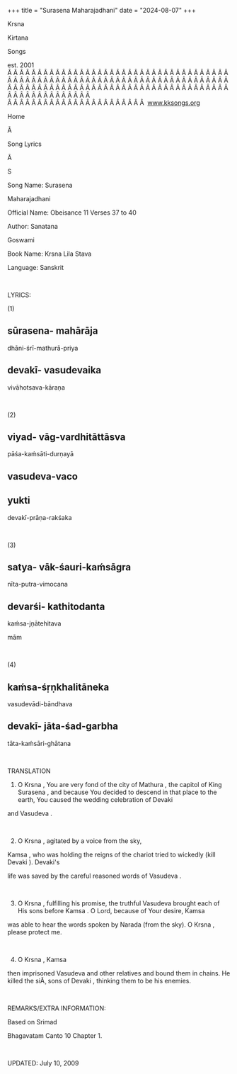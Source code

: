 +++ 
title = "Surasena Maharajadhani"
date = "2024-08-07"
+++

Krsna
 
Kirtana
 
Songs

est. 2001
Â Â Â Â Â Â Â Â Â Â Â Â Â Â Â Â Â Â Â Â Â Â Â Â Â Â Â Â Â Â Â Â Â Â Â Â Â Â Â Â Â Â Â Â Â Â Â Â Â Â Â Â Â Â Â Â Â Â Â Â Â Â Â Â Â Â Â Â Â Â Â Â Â Â Â Â Â Â Â Â Â Â Â Â Â Â Â Â Â Â Â Â Â Â Â Â Â Â Â Â Â Â Â Â Â Â Â Â Â Â Â Â Â Â Â Â Â Â Â Â Â Â Â Â Â  
Â Â Â Â Â Â Â Â Â Â Â Â Â Â Â Â Â Â Â Â Â Â Â  
www.kksongs.org








Home
 
Ã 
 
Song Lyrics
 
Ã 
 
S


Song Name: 
Surasena


Maharajadhani


Official Name: Obeisance 11 Verses 37 to
40


Author: 
Sanatana
 
Goswami


Book Name: 
Krsna
 Lila 
Stava


Language: 
Sanskrit




 


LYRICS:


(1)


sūrasena-
mahārāja
-


dhāni-śrī-mathurā-priya


devakī-
vasudevaika
-


vivāhotsava-kāraṇa


 


(2)


viyad-
vāg-vardhitāttāsva
-


pāśa-kaḿsāti-durṇayā


vasudeva-vaco
--
yukti
-


devakī-prāṇa-rakśaka


 


(3)


satya-
vāk-śauri-kaḿsāgra
-


nīta-putra-vimocana


devarśi-
kathitodanta
-


kaḿsa-jṇātehitava
 
mām


 


(4)


kaḿsa-śṛṇkhalitāneka
-


vasudevādi-bāndhava


devakī-
jāta-śad-garbha
-


tāta-kaḿsāri-ghātana


 


TRANSLATION


1) O 
Krsna
, You are very fond of the city of 
Mathura
, the capitol of King 
Surasena
,
and because 
You
 decided to descend in that place to
the earth, You caused the wedding celebration of 
Devaki

and 
Vasudeva
.


 


2) O 
Krsna
, agitated by a voice from the sky,

Kamsa
, who was holding the reigns of the chariot
tried to wickedly (kill 
Devaki
). 
Devaki's

life was saved by the careful reasoned words of 
Vasudeva
.


 


3) O 
Krsna
, fulfilling his promise, the
truthful 
Vasudeva
 brought each of His sons before 
Kamsa
. O Lord, because of Your desire, 
Kamsa

was able to hear the words spoken by 
Narada
 (from the
sky). O 
Krsna
, please protect me.


 


4) O 
Krsna
, 
Kamsa

then imprisoned 
Vasudeva
 and other relatives and
bound them in chains. He killed the 
siÃ¸
 sons of 
Devaki
, thinking them to be his enemies.


 


REMARKS/EXTRA INFORMATION:




Based
on 
Srimad
 
Bhagavatam
 Canto
10 
Chapter
 1.


 


UPDATED:
 July 10, 2009